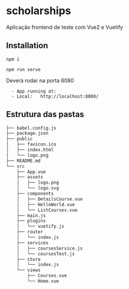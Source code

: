 # scholarships
Aplicação frontend de teste com Vue2 e Vuetify 

## Installation

```
npm i
```

```
npm run serve
```

Deverá rodar na porta 8080 

```
  - App running at:
  - Local:   http://localhost:8080/
```


## Estrutura das pastas

```bash
├── babel.config.js
├── package.json
├── public
│   ├── favicon.ico
│   ├── index.html
│   └── logo.png
├── README.md
└── src
    ├── App.vue
    ├── assets
    │   ├── logo.png
    │   └── logo.svg
    ├── components
    │   ├── DetailsCourse.vue
    │   ├── HelloWorld.vue
    │   └── ListCourses.vue
    ├── main.js
    ├── plugins
    │   └── vuetify.js
    ├── router
    │   └── index.js
    ├── services
    │   ├── coursesService.js
    │   └── coursesTest.js
    ├── store
    │   └── index.js
    └── views
        ├── Courses.vue
        └── Home.vue

```
